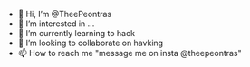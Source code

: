 - 👋 Hi, I’m @TheePeontras
- 👀 I’m interested in ...
- 🌱 I’m currently learning to hack
- 💞️ I’m looking to collaborate on havking
- 📫 How to reach me "message me on insta @theepeontras"

<!---
TheePeontras/TheePeontras is a ✨ special ✨ repository because its `README.md` (this file) appears on your GitHub profile.
You can click the Preview link to take a look at your changes.
--->
